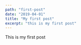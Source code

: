 ```yaml
---
path: "first-post"
date: "2019-04-01"
title: "My first post"
excerpt: "this is my first post"
---
```


This is my first post
